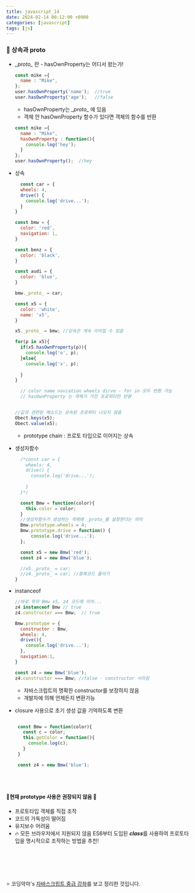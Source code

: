 ```yaml
---
title: javascript_14
date: 2024-02-14 00:12:00 +0900
categories: [javascript]
tags: [js]
---
```


### 🌟 상속과 proto
  * *\_proto\_* 란 - hasOwnProperty는 어디서 왔는가!
    ```javascript
    const mike ={
      name : "Mike", 
    };
    user.hasOwnProperty('name');  //true
    user.hasOwnProperty('age');   //false
    ```
    + hasOwnProperty는 *\_proto\_* 에 있음
    + 객체 안 hasOwnProperty 함수가 있다면 객체의 함수를 반환
    ```javascript
    const mike ={
      name : "Mike", 
      hasOwnProperty : function(){
        console.log('hey');
      }
    };
    user.hasOwnProperty();  //hey
    ```

  * 상속
    ```javascript
      const car = {
      wheels: 4,
      drive() {
        console.log('drive...');
      }
    }

    const bmw = {
      color: 'red',
      navigation: 1,
    }

    const benz = {
      color: 'black',
    }

    const audi = {
      color: 'blue',
    }

    bmw._proto_ = car;

    const x5 = {      
      color: 'white',
      name: 'x5',
    }

    x5._proto_ = bmw; //상속은 계속 이어질 수 있음

    for(p in x5){
      if(x5.hasOwnProperty(p)){
        console.log('o', p);
      }else{
        console.log('x', p);
        
      }
    }

      // color name naviation wheels dirve - for in 모두 반환 가능
      // hasOwnProperty 는 객체가 가진 프로퍼티만 반환
    

    //값과 관련된 메소드는 상속된 프로퍼티 나오지 않음
    Obect.keys(x5);
    Obect.value(x5);

    ```
    + prototype chain : 프로토 타입으로 이어지는 상속

* 생성자함수
  ```javascript
    /*const car = {
      wheels: 4,
      drive() {
        console.log('drive...');
      
      }
    }*/

    const Bmw = function(color){
      this.color = color;
    }
    //생성자함수가 생성하는 객체에 _proto_를 설정한다는 의미
    Bmw.prototype.wheels = 4;
    Bmw.prototype.drive = function() {
        console.log('drive...');
    };

    const x5 = new Bmw('red');
    const z4 = new Bmw('blue');

    //x5._proto_ = car;
    //z4._proto_ = car; //중복코드 줄이기
  }
  ```

* instanceof
  ```javascript
  //바로 위의 Bmw x5, z4 코드에 이어...
  z4 instanceof Bmw // true
  z4.constructor === Bmw;  // true

  Bmw.prototype = {
    constructor : Bmw,
    wheels: 4,
    drive(){
      console.log('drive...');
    },
    navigation:1,
  }
  
  const z4 = new Bmw('blue');
  z4.constructor === Bmw; //false - constructor 사라짐
  ```
  + 자바스크립트의 명확한 constructor를 보장하지 않음
  + 개발자에 의해 언제든지 변환가능
  
* closure 사용으로 초기 생성 값을 기억하도록 변환
   ```javascript

    const Bmw = function(color){
      const c = color;
      this.getColor = function(){
        console.log(c);
      }
    }

    const z4 = new Bmw('blue');
  ```
<br><br>

#### 🔆현재 prototype 사용은 권장되지 않음 🔆
  + 프로토타입 객체를 직접 조작
  + 코드의 가독성이 떨어짐
  + 유지보수 어려움
  + :fire: 모든 브라우저에서 지원되지 않음
   ES6부터 도입된 ***class***를 사용하여 프로토타입을 명시적으로 조작하는 방법을 추천!

<br><br><br><br>

:star: 코딩악마's [자바스크립트 중급 강좌](https://www.youtube.com/watch?v=ddJcDZHBRm0&list=PLZKTXPmaJk8JZ2NAC538UzhY_UNqMdZB4&index=14)를 보고 정리한 것입니다.